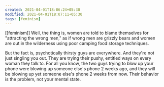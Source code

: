 ```yaml
---
created: 2021-04-01T18:06:24+05:30
modified: 2021-04-01T18:07:11+05:30
tags: [feminism]
---
```

[[feminism]]
 Well, the thing is, women are told to blame themselves for "attracting the wrong men," as if wrong men are grizzly bears and women are out in the wilderness using poor camping food storage techniques.

But the fact is, psychotically thirsty guys are everywhere. And they're not just singling you out. They are trying their pushy, entitled ways on every woman they talk to. For all you know, the two guys trying to blow up your phone were blowing up someone else's phone 2 weeks ago, and they will be blowing up yet someone else's phone 2 weeks from now. Their behavior is the problem, not your mental state. 
